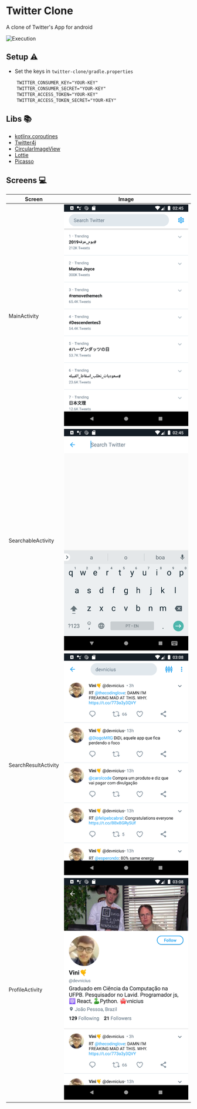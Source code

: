 # Twitter Clone

A clone of Twitter's App for android

<img src="/images/exec.gif " alt="Execution" width="400"/>

## Setup ⚠️

- Set the keys in `twitter-clone/gradle.properties`

```
    TWITTER_CONSUMER_KEY="YOUR-KEY"
    TWITTER_CONSUMER_SECRET="YOUR-KEY"
    TWITTER_ACCESS_TOKEN="YOUR-KEY"
    TWITTER_ACCESS_TOKEN_SECRET="YOUR-KEY"
```

## Libs 📚

- [kotlinx.coroutines](https://github.com/Kotlin/kotlinx.coroutines)
- [Twitter4j](https://github.com/Twitter4J/Twitter4J)
- [CircularImageView](https://github.com/hdodenhof/CircleImageView)
- [Lottie](https://github.com/airbnb/lottie-android)
- [Picasso](https://github.com/square/picasso)

## Screens 💻

| Screen               | Image                                                                          |
| -------------------- | ------------------------------------------------------------------------------ |
| MainActivity         | <img src="/images/main.png" alt="Main Activity" width="400"/>                  |
| SearchableActivity   | <img src="/images/searchable.png" alt="Searchable Activity" width="400"/>      |
| SearchResultActivity | <img src="/images/searchresult.png" alt="Search Result Activity" width="400"/> |
| ProfileActivity      | <img src="/images/profile.png" alt="Profile Activity" width="400"/>            |
